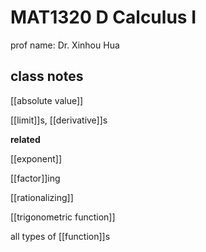 # MAT1320 D Calculus I

prof name: Dr. Xinhou Hua

## class notes

[[absolute value]]

[[limit]]s, [[derivative]]s

**related**

[[exponent]]

[[factor]]ing

[[rationalizing]]

[[trigonometric function]]

all types of [[function]]s
